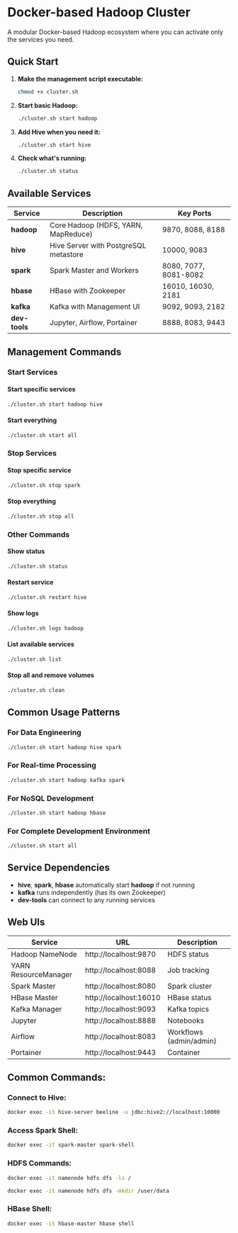 # Docker-based Hadoop Cluster

A modular Docker-based Hadoop ecosystem where you can activate only the services you need.

## Quick Start

1. **Make the management script executable:**
   ```bash
   chmod +x cluster.sh
   ```

2. **Start basic Hadoop:**
   ```bash
   ./cluster.sh start hadoop
   ```

3. **Add Hive when you need it:**
   ```bash
   ./cluster.sh start hive
   ```

4. **Check what's running:**
   ```bash
   ./cluster.sh status
   ```

## Available Services

| Service | Description | Key Ports |
|---------|-------------|-----------|
| **hadoop** | Core Hadoop (HDFS, YARN, MapReduce) | 9870, 8088, 8188 |
| **hive** | Hive Server with PostgreSQL metastore | 10000, 9083 |
| **spark** | Spark Master and Workers | 8080, 7077, 8081-8082 |
| **hbase** | HBase with Zookeeper | 16010, 16030, 2181   |
| **kafka** | Kafka with Management UI | 9092, 9093, 2182     |
| **dev-tools** | Jupyter, Airflow, Portainer | 8888, 8083, 9443     |

## Management Commands

### Start Services


#### Start specific services

   ```bash
   ./cluster.sh start hadoop hive        
   ```

#### Start everything
   ```bash
   ./cluster.sh start all                
   ```

### Stop Services


#### Stop specific service
   ```bash
   ./cluster.sh stop spark               
   ```

#### Stop everything
   ```bash
   ./cluster.sh stop all                 
   ```

### Other Commands

#### Show status
```bash
./cluster.sh status                   
```

#### Restart service
```bash
./cluster.sh restart hive             
```


#### Show logs
```bash
./cluster.sh logs hadoop              
```

#### List available services
```bash
./cluster.sh list                     
```

#### Stop all and remove volumes
```bash
./cluster.sh clean                    
```

## Common Usage Patterns

### For Data Engineering
```bash
./cluster.sh start hadoop hive spark
```

### For Real-time Processing
```bash
./cluster.sh start hadoop kafka spark
```

### For NoSQL Development
```bash
./cluster.sh start hadoop hbase
```

### For Complete Development Environment
```bash
./cluster.sh start all
```

## Service Dependencies

- **hive**, **spark**, **hbase** automatically start **hadoop** if not running
- **kafka** runs independently (has its own Zookeeper)
- **dev-tools** can connect to any running services

## Web UIs

| Service | URL | Description |
|---------|-----|-------------|
| Hadoop NameNode | http://localhost:9870 | HDFS status |
| YARN ResourceManager | http://localhost:8088 | Job tracking |
| Spark Master | http://localhost:8080 | Spark cluster |
| HBase Master | http://localhost:16010 | HBase status |
| Kafka Manager | http://localhost:9093  | Kafka topics |
| Jupyter | http://localhost:8888  | Notebooks |
| Airflow | http://localhost:8083  | Workflows (admin/admin) |
| Portainer | http://localhost:9443  | Container


## Common Commands:

### Connect to Hive:
```bash
docker exec -it hive-server beeline -u jdbc:hive2://localhost:10000
```

### Access Spark Shell:
```bash
docker exec -it spark-master spark-shell
```


### HDFS Commands:
```bash
docker exec -it namenode hdfs dfs -ls /
```

```bash
docker exec -it namenode hdfs dfs -mkdir /user/data
```


### HBase Shell:
```bash
docker exec -it hbase-master hbase shell
```
